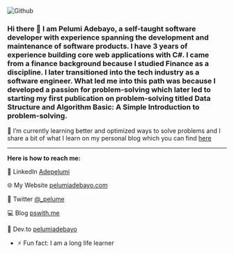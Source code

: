 ![Github](https://user-images.githubusercontent.com/26180741/126623151-78307bcb-a4fb-4b06-af83-778fe3b0fa27.png)

### Hi there 👋 I am Pelumi Adebayo, a self-taught software developer with experience spanning the development and maintenance of software products. I have 3 years of experience building core web applications with C#. I came from a finance background because I studied Finance as a discipline. I later transitioned into the tech industry as a software engineer. What led me into this path was because I developed a passion for problem-solving which later led to starting my first publication on problem-solving titled Data Structure and Algorithm Basic: A Simple Introduction to problem-solving.
🌱 I’m currently learning better and optimized ways to solve problems and I share a bit of what I learn on my personal blog which you can find <a href="http://pswith.me">here</a>
<hr/>

<strong>Here is how to reach me:</strong>

💼 LinkedIn  <a href="https://www.linkedin.com/in/adepelumi/">Adepelumi</a>

🌐 My Website <a href="https://pelumiadebayo.com">pelumiadebayo.com</a>

<!--📫 Email adepelumi1996@gmail.com-->

💬 Twitter <a href="http://twitter.com/_pelume">@_pelume</a>

💻 Blog <a href="http://pswith.me">pswith.me</a>

📝 Dev.to <a href="https://dev.to/pelumiadebayo">pelumiadebayo</a>

- ⚡ Fun fact: I am a long life learner

<!--
**sapphire1996/sapphire1996** is a ✨ _special_ ✨ repository because its `README.md` (this file) appears on your GitHub profile.

Here are some ideas to get you started:

- 🔭 I’m currently working on ...
- 🌱 I’m currently learning ...
- 👯 I’m looking to collaborate on ...
- 🤔 I’m looking for help with ...
- 💬 Ask me about ...
- 📫 How to reach me: ...
- 😄 Pronouns: ...
- ⚡ Fun fact: ...
- 🎥 YouTube VogueandCode

-->
